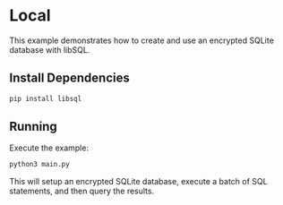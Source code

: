# Local

This example demonstrates how to create and use an encrypted SQLite database with libSQL.

## Install Dependencies

```bash
pip install libsql
```

## Running

Execute the example:

```bash
python3 main.py
```

This will setup an encrypted SQLite database, execute a batch of SQL statements, and then query the results.

